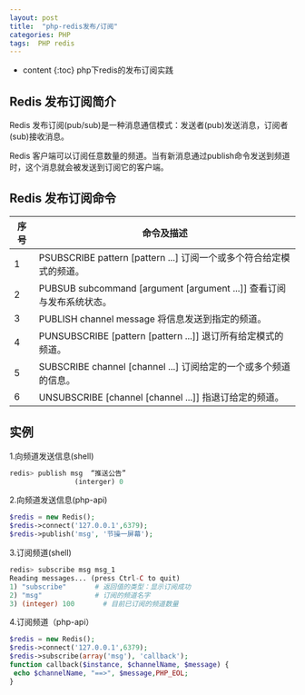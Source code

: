 ```yaml
---
layout: post
title:  "php-redis发布/订阅"
categories: PHP
tags:  PHP redis
---
```


* content
{:toc}
php下redis的发布订阅实践

<!--excerpt-->


## Redis 发布订阅简介

Redis 发布订阅(pub/sub)是一种消息通信模式：发送者(pub)发送消息，订阅者(sub)接收消息。

Redis 客户端可以订阅任意数量的频道。当有新消息通过publish命令发送到频道时，这个消息就会被发送到订阅它的客户端。


## Redis 发布订阅命令

| 序号 | 命令及描述 |
|--------|--------|
|1|	PSUBSCRIBE pattern [pattern ...] 订阅一个或多个符合给定模式的频道。
|2|	PUBSUB subcommand [argument [argument ...]] 查看订阅与发布系统状态。
|3| PUBLISH channel message 将信息发送到指定的频道。
|4| PUNSUBSCRIBE [pattern [pattern ...]] 退订所有给定模式的频道。
|5|	SUBSCRIBE channel [channel ...] 订阅给定的一个或多个频道的信息。
|6| UNSUBSCRIBE [channel [channel ...]] 指退订给定的频道。

## 实例
  1.向频道发送信息(shell)

```php
redis> publish msg  “推送公告”
                (interger) 0
```

  2.向频道发送信息(php-api)

```php
$redis = new Redis(); 
$redis->connect('127.0.0.1',6379); 
$redis->publish('msg', '节操一屏幕');
```

 3.订阅频道(shell)

```php
redis> subscribe msg msg_1
Reading messages... (press Ctrl-C to quit)
1) "subscribe"       # 返回值的类型：显示订阅成功
2) "msg"             # 订阅的频道名字
3) (integer) 100       # 目前已订阅的频道数量
```

4.订阅频道（php-api）

```php
$redis = new Redis(); 
$redis->connect('127.0.0.1',6379); 
$redis->subscribe(array('msg'), 'callback'); 
function callback($instance, $channelName, $message) { 
 echo $channelName, "==>", $message,PHP_EOL; 
}
```

